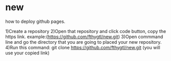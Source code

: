 # new
how to deploy github pages.

1)Create a repository
2)Open that repository and click code button, copy the https link. example:(https://github.com/fthygtl/new.git)
3)Open commmand line and go the directory that you are going to placed your new repository.
4)Run this command: git clone https://github.com/fthygtl/new.git  (you will use your copied link)
